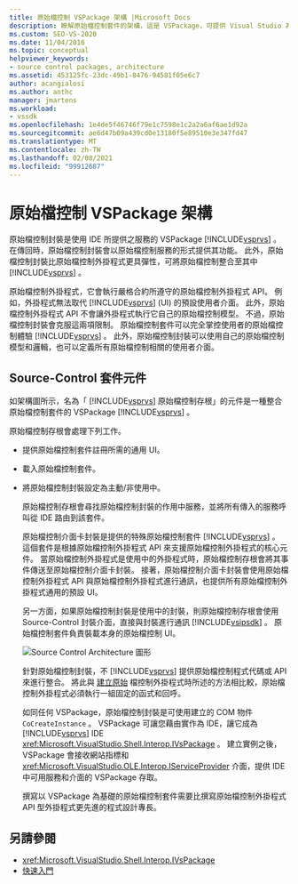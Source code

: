 ```yaml
---
title: 原始檔控制 VSPackage 架構 |Microsoft Docs
description: 瞭解原始檔控制套件的架構，這是 VSPackage，可提供 Visual Studio 為原始檔控制服務的功能。
ms.custom: SEO-VS-2020
ms.date: 11/04/2016
ms.topic: conceptual
helpviewer_keywords:
- source control packages, architecture
ms.assetid: 453125fc-23dc-49b1-8476-94581f05e6c7
author: acangialosi
ms.author: anthc
manager: jmartens
ms.workload:
- vssdk
ms.openlocfilehash: 1e4de5f46746f79e1c7598e1c2a2a6af6ae1d92a
ms.sourcegitcommit: ae6d47b09a439cd0e13180f5e89510e3e347fd47
ms.translationtype: MT
ms.contentlocale: zh-TW
ms.lasthandoff: 02/08/2021
ms.locfileid: "99912687"
---
```

# <a name="source-control-vspackage-architecture"></a>原始檔控制 VSPackage 架構
原始檔控制封裝是使用 IDE 所提供之服務的 VSPackage [!INCLUDE[vsprvs](../../code-quality/includes/vsprvs_md.md)] 。 在傳回時，原始檔控制封裝會以原始檔控制服務的形式提供其功能。 此外，原始檔控制封裝比原始檔控制外掛程式更具彈性，可將原始檔控制整合至其中 [!INCLUDE[vsprvs](../../code-quality/includes/vsprvs_md.md)] 。

 原始檔控制外掛程式，它會執行嚴格合約所遵守的原始檔控制外掛程式 API。 例如，外掛程式無法取代 [!INCLUDE[vsprvs](../../code-quality/includes/vsprvs_md.md)] (UI) 的預設使用者介面。 此外，原始檔控制外掛程式 API 不會讓外掛程式執行它自己的原始檔控制模型。 不過，原始檔控制封裝會克服這兩項限制。 原始檔控制套件可以完全掌控使用者的原始檔控制體驗 [!INCLUDE[vsprvs](../../code-quality/includes/vsprvs_md.md)] 。 此外，原始檔控制封裝可以使用自己的原始檔控制模型和邏輯，也可以定義所有原始檔控制相關的使用者介面。

## <a name="source-control-package-components"></a>Source-Control 套件元件
 如架構圖所示，名為「 [!INCLUDE[vsprvs](../../code-quality/includes/vsprvs_md.md)] 原始檔控制存根」的元件是一種整合原始檔控制套件的 VSPackage [!INCLUDE[vsprvs](../../code-quality/includes/vsprvs_md.md)] 。

 原始檔控制存根會處理下列工作。

- 提供原始檔控制套件註冊所需的通用 UI。

- 載入原始檔控制套件。

- 將原始檔控制封裝設定為主動/非使用中。

  原始檔控制存根會尋找原始檔控制封裝的作用中服務，並將所有傳入的服務呼叫從 IDE 路由到該套件。

  原始檔控制介面卡封裝是提供的特殊原始檔控制套件 [!INCLUDE[vsprvs](../../code-quality/includes/vsprvs_md.md)] 。 這個套件是根據原始檔控制外掛程式 API 來支援原始檔控制外掛程式的核心元件。 當原始檔控制外掛程式是使用中的外掛程式時，原始檔控制存根會將其事件傳送至原始檔控制介面卡封裝。 接著，原始檔控制介面卡封裝會使用原始檔控制外掛程式 API 與原始檔控制外掛程式進行通訊，也提供所有原始檔控制外掛程式通用的預設 UI。

  另一方面，如果原始檔控制封裝是使用中的封裝，則原始檔控制存根會使用 Source-Control 封裝介面，直接與封裝進行通訊 [!INCLUDE[vsipsdk](../../extensibility/includes/vsipsdk_md.md)] 。 原始檔控制套件負責裝載本身的原始檔控制 UI。

  ![Source Control Architecture 圖形](../../extensibility/internals/media/vsipsccarch.gif "VSIPSCCArch")

  針對原始檔控制封裝，不 [!INCLUDE[vsprvs](../../code-quality/includes/vsprvs_md.md)] 提供原始檔控制程式代碼或 API 來進行整合。 將此與 [建立原始](../../extensibility/internals/creating-a-source-control-plug-in.md) 檔控制外掛程式時所述的方法相比較，原始檔控制外掛程式必須執行一組固定的函式和回呼。

  如同任何 VSPackage，原始檔控制封裝是可使用建立的 COM 物件 `CoCreateInstance` 。 VSPackage 可讓您藉由實作為 IDE，讓它成為 [!INCLUDE[vsprvs](../../code-quality/includes/vsprvs_md.md)] IDE <xref:Microsoft.VisualStudio.Shell.Interop.IVsPackage> 。 建立實例之後，VSPackage 會接收網站指標和 <xref:Microsoft.VisualStudio.OLE.Interop.IServiceProvider> 介面，提供 IDE 中可用服務和介面的 VSPackage 存取。

  撰寫以 VSPackage 為基礎的原始檔控制套件需要比撰寫原始檔控制外掛程式 API 型外掛程式更先進的程式設計專長。

## <a name="see-also"></a>另請參閱
- <xref:Microsoft.VisualStudio.Shell.Interop.IVsPackage>
- [快速入門](../../extensibility/internals/getting-started-with-source-control-vspackages.md)
